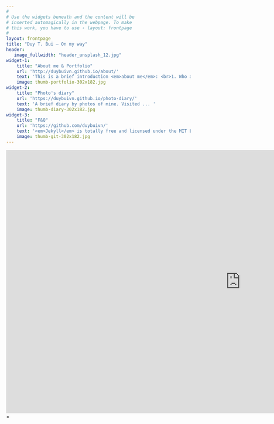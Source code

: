 ```yaml
---
#
# Use the widgets beneath and the content will be
# inserted automagically in the webpage. To make
# this work, you have to use › layout: frontpage
#
layout: frontpage
title: "Duy T. Bui – On my way"
header:
   image_fullwidth: "header_unsplash_12.jpg"
widget-1:
    title: "About me & Portfolio"
    url: 'http://duybuivn.github.io/about/'
    text: 'This is a brief introduction <em>about me</em>: <br>1. Who am I? <br>2. My curriculum viate. <br> 3. My research interesting. <br>4. Courses teaching. <br>5. Other: hobbies, volunteer Experiences...etc.'
    image: thumb-portfolio-302x182.jpg
widget-2:
    title: "Photo's diary"
    url: 'https://duybuivn.github.io/photo-diary/'
    text: 'A brief diary by photos of mine. Visited ... '
    image: thumb-diary-302x182.jpg
widget-3:
    title: "F&Q"
    url: 'https://github.com/duybuivn/'
    text: '<em>Jekyll</em> is totally free and licensed under the MIT License. Make it your own and do with it what you want. Grab your copy or clone it at GitHub and start your website with it. Then tell me via Gmail <em>duybui.vn@gmail.com</em>'
    image: thumb-git-302x182.jpg
---
```



<div id="videoModal" class="reveal-modal large" data-reveal="">
  <div class="flex-video widescreen vimeo" style="display: block;">
    <iframe width="1280" height="720" src="https://www.youtube.com/embed/3b5zCFSmVvU" frameborder="0" allowfullscreen></iframe>
  </div>
  <a class="close-reveal-modal">&#215;</a>
</div>